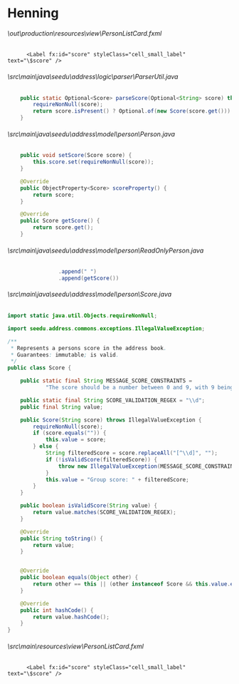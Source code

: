# Henning
###### \out\production\resources\view\PersonListCard.fxml
``` fxml
      <Label fx:id="score" styleClass="cell_small_label"  text="\$score" />
```
###### \src\main\java\seedu\address\logic\parser\ParserUtil.java
``` java
    public static Optional<Score> parseScore(Optional<String> score) throws IllegalValueException {
        requireNonNull(score);
        return score.isPresent() ? Optional.of(new Score(score.get())) : Optional.of(new Score(""));
    }
```
###### \src\main\java\seedu\address\model\person\Person.java
``` java
    public void setScore(Score score) {
        this.score.set(requireNonNull(score));
    }

    @Override
    public ObjectProperty<Score> scoreProperty() {
        return score;
    }

    @Override
    public Score getScore() {
        return score.get();
    }

```
###### \src\main\java\seedu\address\model\person\ReadOnlyPerson.java
``` java
                .append(" ")
                .append(getScore())
```
###### \src\main\java\seedu\address\model\person\Score.java
``` java
import static java.util.Objects.requireNonNull;

import seedu.address.commons.exceptions.IllegalValueException;

/**
 * Represents a persons score in the address book.
 * Guarantees: immutable; is valid.
 */
public class Score {

    public static final String MESSAGE_SCORE_CONSTRAINTS =
            "The score should be a number between 0 and 9, with 9 being the best score and 0 the worst.";

    public static final String SCORE_VALIDATION_REGEX = "\\d";
    public final String value;

    public Score(String score) throws IllegalValueException {
        requireNonNull(score);
        if (score.equals("")) {
            this.value = score;
        } else {
            String filteredScore = score.replaceAll("[^\\d]", "");
            if (!isValidScore(filteredScore)) {
                throw new IllegalValueException(MESSAGE_SCORE_CONSTRAINTS);
            }
            this.value = "Group score: " + filteredScore;
        }
    }

    public boolean isValidScore(String value) {
        return value.matches(SCORE_VALIDATION_REGEX);
    }

    @Override
    public String toString() {
        return value;
    }


    @Override
    public boolean equals(Object other) {
        return other == this || (other instanceof Score && this.value.equals(((Score) other).value));
    }

    @Override
    public int hashCode() {
        return value.hashCode();
    }
}
```
###### \src\main\resources\view\PersonListCard.fxml
``` fxml
      <Label fx:id="score" styleClass="cell_small_label"  text="\$score" />
```

